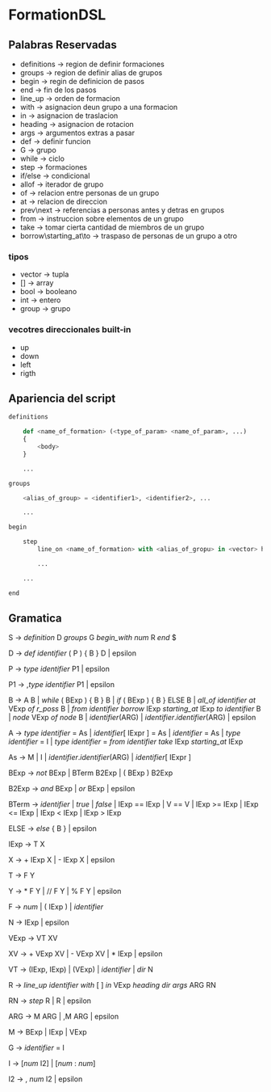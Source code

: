 # FormationDSL

## Palabras Reservadas

- definitions -> region de definir formaciones
- groups -> region de definir alias de grupos
- begin -> regin de definicion de pasos
- end -> fin de los pasos
- line_up -> orden de formacion
- with -> asignacion deun grupo a una formacion
- in -> asignacion de traslacion
- heading -> asignacion de rotacion
- args -> argumentos extras a pasar
- def -> definir funcion
- G -> grupo
- while -> ciclo
- step -> formaciones
- if/else -> condicional
- allof -> iterador de grupo
- of -> relacion entre personas de un grupo
- at -> relacion de direccion
- prev\next -> referencias a personas antes y detras en grupos
- from -> instruccion sobre elementos de un grupo
- take -> tomar cierta cantidad de miembros de un grupo
- borrow\starting_at\to -> traspaso de personas de un grupo a otro

### tipos

- vector -> tupla
- [] -> array
- bool -> booleano
- int -> entero
- group -> grupo

### vecotres direccionales built-in

- up
- down
- left
- rigth

## Apariencia del script

``` python
definitions

    def <name_of_formation> (<type_of_param> <name_of_param>, ...)
    {   
        <body>
    }

    ...

groups 

    <alias_of_group> = <identifier1>, <identifier2>, ... 

    ...

begin 

    step 
        line_on <name_of_formation> with <alias_of_gropu> in <vector> heading <direction> args (<param1>, <param2>, ...)

        ...

    ...

end
```


## Gramatica

S -> *definition* D *groups* G *begin_with* *num* R *end* $

D -> *def* *identifier* ( P ) { B } D | epsilon

P -> *type* *identifier* P1 | epsilon

P1 -> ,*type* *identifier* P1 | epsilon

B -> A B | *while* ( BExp ) { B } B | *if* ( BExp ) { B } ELSE B | *all_of* *identifier* *at* VExp *of* *r_poss* B | *from* *identifier* *borrow* IExp *starting_at* IExp *to* *identifier* B | *node* VExp *of* *node* B | *identifier*(ARG) | *identifier*.*identifier*(ARG) | epsilon

A -> *type* *identifier* = As | *identifier*[ IExpr ] = As  | *identifier* = As | *type* *identifier* = I | *type* *identifier* = *from* *identifier* *take* IExp *starting_at* IExp

As -> M | I | *identifier*.*identifier*(ARG) | *identifier*[ IExpr ]

BExp ->  *not* BExp | BTerm B2Exp | ( BExp ) B2Exp

B2Exp -> *and* BExp | *or* BExp | epsilon

BTerm -> *identifier* | *true* | *false* | IExp == IExp | V == V | IExp >= IExp | IExp <= IExp | IExp < IExp | IExp > IExp

ELSE -> *else* { B } | epsilon

IExp -> T X

X -> + IExp X | - IExp X | epsilon

T -> F Y

Y -> * F Y | // F Y | % F Y | epsilon

F -> *num* | ( IExp ) | *identifier*

N -> IExp | epsilon

VExp -> VT XV

XV -> + VExp XV | - VExp XV | * IExp |  epsilon

VT -> (IExp, IExp) | (VExp) | *identifier* | *dir* N

R -> *line_up* *identifier* *with* [ ] *in* VExp *heading* *dir* *args* ARG RN

RN -> *step* R | R | epsilon

ARG -> M ARG | ,M ARG | epsilon

M -> BExp | IExp | VExp

G -> *identifier* = I

I -> [*num* I2] | [*num* : *num*]

I2 -> , *num* I2 | epsilon

